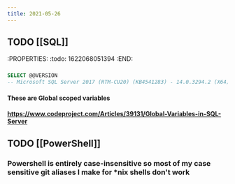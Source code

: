 ```yaml
---
title: 2021-05-26
---
```


## TODO [[SQL]] 
:PROPERTIES:
:todo: 1622068051394
:END:
###
```sql
SELECT @@VERSION
-- Microsoft SQL Server 2017 (RTM-CU20) (KB4541283) - 14.0.3294.2 (X64)   Mar 13 2020 14:53:45   Copyright (C) 2017 Microsoft Corporation  Developer Edition (64-bit) on Windows Server 2016 Standard 10.0 <X64> (Build 14393: ) (Hypervisor) 
```
#### These are Global scoped variables
#### https://www.codeproject.com/Articles/39131/Global-Variables-in-SQL-Server
## TODO [[PowerShell]]
### Powershell is entirely case-insensitive so most of my case sensitive git aliases I make for *nix shells don't work
